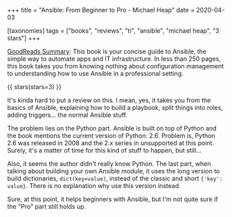 +++
title = "Ansible: From Beginner to Pro - Michael Heap"
date = 2020-04-03

[taxonomies]
tags = ["books", "reviews", "ti", "ansible", "michael heap", "3 stars"]
+++

[GoodReads Summary](https://www.goodreads.com/book/show/29201033-ansible):
This book is your concise guide to Ansible, the simple way to automate apps
and IT infrastructure. In less than 250 pages, this book takes you from
knowing nothing about configuration management to understanding how to use
Ansible in a professional setting.

<!-- more -->

{{ stars(stars=3) }}

It's kinda hard to put a review on this. I mean, yes, it takes you from the
basics of Ansible, explaining how to build a playbook, split things into
roles, adding triggers... the normal Ansible stuff.

The problem lies on the Python part. Ansible is built on top of Python and the
book mentions the current version of Python: 2.6. Problem is, Python 2.6 was
released in 2008 and the 2.x series in unsupported at this point. Surely, it's
a matter of time for this kind of stuff to happen, but still...

Also, it seems the author didn't really know Python. The last part, when
talking about building your own Ansible module, it uses the long version to
build dictionaries, `dict(key=value)`, instead of the classic and short
`{'key': value}`. There is no explanation why use this version instead.

Sure, at this point, it helps beginners with Ansible, but I'm not quite sure
if the "Pro" part still holds up.
